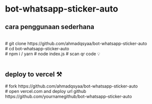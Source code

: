 # bot-whatsapp-sticker-auto
<h2>cara penggunaan sederhana</h2><br>
# git clone https://github.com/ahmadqsyaa/bot-whatsapp-sticker-auto<br>
# cd bot-whatsapp-sticker-auto<br>
# npm i / yarn <! require npmjs/yarnpkg<br>
# node index.js <! server running http://localhost:8001<br>
# scan qr code 💡<br><br>

<h2>deploy to vercel ⚒</h2>
# fork https://github.com/ahmadqsyaa/bot-whatsapp-sticker-auto<br>
# open vercel.com and deploy url github https://github.com/yournamegithub/bot-whatsapp-sticker-auto<br>
